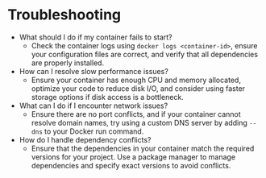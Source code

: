 # Troubleshooting

- What should I do if my container fails to start?
    - Check the container logs using `docker logs <container-id>`, ensure your configuration files are correct, and verify that all dependencies are properly installed.
- How can I resolve slow performance issues?
    - Ensure your container has enough CPU and memory allocated, optimize your code to reduce disk I/O, and consider using faster storage options if disk access is a bottleneck.
- What can I do if I encounter network issues?
    - Ensure there are no port conflicts, and if your container cannot resolve domain names, try using a custom DNS server by adding `--dns` to your Docker run command.
- How do I handle dependency conflicts?
    - Ensure that the dependencies in your container match the required versions for your project. Use a package manager to manage dependencies and specify exact versions to avoid conflicts.
